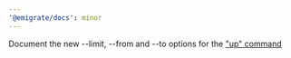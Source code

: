 ```yaml
---
'@emigrate/docs': minor
---
```


Document the new --limit, --from and --to options for the ["up" command](https://emigrate.dev/commands/up/)
